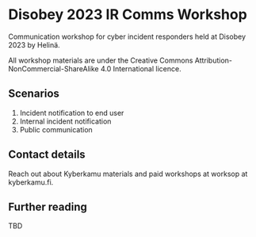 # Disobey 2023 IR Comms Workshop
Communication workshop for cyber incident responders held at Disobey 2023 by Helinä. 

All workshop materials are under the Creative Commons Attribution-NonCommercial-ShareAlike 4.0 International licence.

## Scenarios

1. Incident notification to end user
2. Internal incident notification
3. Public communication

## Contact details

Reach out about Kyberkamu materials and paid workshops at worksop at kyberkamu.fi.

## Further reading

TBD
